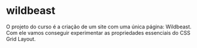 # wildbeast
 O projeto do curso é a criação de um site com uma única página: Wildbeast. Com ele vamos conseguir experimentar as propriedades essenciais do CSS Grid Layout.
